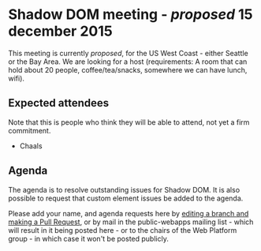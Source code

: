 <!DOCTYPE html>
<html>
 <head>
  <meta charset="utf-8">
  <title>15 December 2015 Shadow DOM meeting</title>
 </head>
 <body>
  <h1>Shadow DOM meeting - <em>proposed</em> 15 december 2015</h1>

  <p>This meeting is currently <em>proposed</em>, for the US West Coast - either Seattle or the Bay Area. We are looking for a host (requirements: A room that can hold about 20 people, coffee/tea/snacks, somewhere we can have lunch, wifi).</p>

  <h2>Expected attendees</h2>
  <p>Note that this is people who think they will be able to attend, not yet a firm commitment.</p>

  <ul>
   <li>Chaals</li>
  </ul>

  <h2>Agenda</h2>
  <p>The agenda is to resolve outstanding issues for Shadow DOM. It is also possible to request that custom element issues be added to the agenda.</p>



  <p>Please add your name, and agenda requests here by <a href="https://github.com/w3c/WebPlatformWG/blob/gh-pages/meetings/15decWC.md">editing a branch and making a Pull Request</a>, or by mail in the public-webapps mailing list - which will result in it being posted here - or to the chairs of the Web Platform group - in which case it won't be posted publicly.</p>

 </body>
</html>